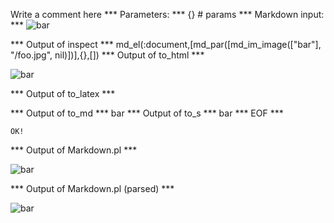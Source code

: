 Write a comment here
*** Parameters: ***
{} # params 
*** Markdown input: ***
 ![bar](/foo.jpg)


*** Output of inspect ***
md_el(:document,[md_par([md_im_image(["bar"], "/foo.jpg", nil)])],{},[])
*** Output of to_html ***
<p><img src='/foo.jpg' alt='bar' /></p>
*** Output of to_latex ***

*** Output of to_md ***
bar
*** Output of to_s ***
bar
*** EOF ***



	OK!



*** Output of Markdown.pl ***
<p><img src="/foo.jpg" alt="bar" title="" /></p>

*** Output of Markdown.pl (parsed) ***
<div>
 <p>
  <img title='' src='/foo.jpg' alt='bar'/>
 </p>
</div>